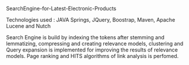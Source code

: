 SearchEngine-for-Latest-Electronic-Products

Technologies used : JAVA Springs, JQuery, Boostrap, Maven, Apache Lucene and Nutch

Search Engine is build by indexing the tokens after stemming and lemmatizing, compressing and creating relevance models, clustering and Query expansion is implemented for improving the results of relevance models. Page ranking and HITS algorithms of link analysis is perfomed.

